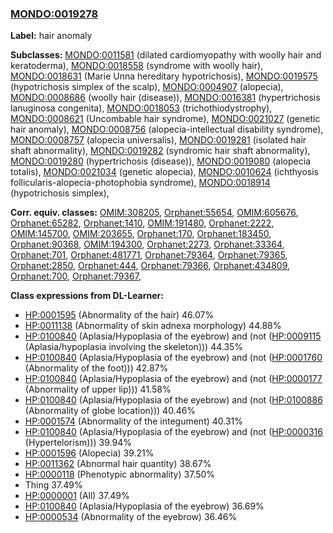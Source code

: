 
### [MONDO:0019278](http://purl.obolibrary.org/obo/MONDO_0019278)
**Label:** hair anomaly

**Subclasses:** [MONDO:0011581](http://purl.obolibrary.org/obo/MONDO_0011581) (dilated cardiomyopathy with woolly hair and keratoderma), [MONDO:0018558](http://purl.obolibrary.org/obo/MONDO_0018558) (syndrome with woolly hair), [MONDO:0018631](http://purl.obolibrary.org/obo/MONDO_0018631) (Marie Unna hereditary hypotrichosis), [MONDO:0019575](http://purl.obolibrary.org/obo/MONDO_0019575) (hypotrichosis simplex of the scalp), [MONDO:0004907](http://purl.obolibrary.org/obo/MONDO_0004907) (alopecia), [MONDO:0008686](http://purl.obolibrary.org/obo/MONDO_0008686) (woolly hair (disease)), [MONDO:0016381](http://purl.obolibrary.org/obo/MONDO_0016381) (hypertrichosis lanuginosa congenita), [MONDO:0018053](http://purl.obolibrary.org/obo/MONDO_0018053) (trichothiodystrophy), [MONDO:0008621](http://purl.obolibrary.org/obo/MONDO_0008621) (Uncombable hair syndrome), [MONDO:0021027](http://purl.obolibrary.org/obo/MONDO_0021027) (genetic hair anomaly), [MONDO:0008756](http://purl.obolibrary.org/obo/MONDO_0008756) (alopecia-intellectual disability syndrome), [MONDO:0008757](http://purl.obolibrary.org/obo/MONDO_0008757) (alopecia universalis), [MONDO:0019281](http://purl.obolibrary.org/obo/MONDO_0019281) (isolated hair shaft abnormality), [MONDO:0019282](http://purl.obolibrary.org/obo/MONDO_0019282) (syndromic hair shaft abnormality), [MONDO:0019280](http://purl.obolibrary.org/obo/MONDO_0019280) (hypertrichosis (disease)), [MONDO:0019080](http://purl.obolibrary.org/obo/MONDO_0019080) (alopecia totalis), [MONDO:0021034](http://purl.obolibrary.org/obo/MONDO_0021034) (genetic alopecia), [MONDO:0010624](http://purl.obolibrary.org/obo/MONDO_0010624) (ichthyosis follicularis-alopecia-photophobia syndrome), [MONDO:0018914](http://purl.obolibrary.org/obo/MONDO_0018914) (hypotrichosis simplex), 

**Corr. equiv. classes:** [OMIM:308205](http://purl.obolibrary.org/obo/OMIM_308205), [Orphanet:55654](http://www.orpha.net/ORDO/Orphanet_55654), [OMIM:605676](http://purl.obolibrary.org/obo/OMIM_605676), [Orphanet:65282](http://www.orpha.net/ORDO/Orphanet_65282), [Orphanet:1410](http://www.orpha.net/ORDO/Orphanet_1410), [OMIM:191480](http://purl.obolibrary.org/obo/OMIM_191480), [Orphanet:2222](http://www.orpha.net/ORDO/Orphanet_2222), [OMIM:145700](http://purl.obolibrary.org/obo/OMIM_145700), [OMIM:203655](http://purl.obolibrary.org/obo/OMIM_203655), [Orphanet:170](http://www.orpha.net/ORDO/Orphanet_170), [Orphanet:183450](http://www.orpha.net/ORDO/Orphanet_183450), [Orphanet:90368](http://www.orpha.net/ORDO/Orphanet_90368), [OMIM:194300](http://purl.obolibrary.org/obo/OMIM_194300), [Orphanet:2273](http://www.orpha.net/ORDO/Orphanet_2273), [Orphanet:33364](http://www.orpha.net/ORDO/Orphanet_33364), [Orphanet:701](http://www.orpha.net/ORDO/Orphanet_701), [Orphanet:481771](http://www.orpha.net/ORDO/Orphanet_481771), [Orphanet:79364](http://www.orpha.net/ORDO/Orphanet_79364), [Orphanet:79365](http://www.orpha.net/ORDO/Orphanet_79365), [Orphanet:2850](http://www.orpha.net/ORDO/Orphanet_2850), [Orphanet:444](http://www.orpha.net/ORDO/Orphanet_444), [Orphanet:79366](http://www.orpha.net/ORDO/Orphanet_79366), [Orphanet:434809](http://www.orpha.net/ORDO/Orphanet_434809), [Orphanet:700](http://www.orpha.net/ORDO/Orphanet_700), [Orphanet:79367](http://www.orpha.net/ORDO/Orphanet_79367), 

**Class expressions from DL-Learner:**

- [HP:0001595](http://purl.obolibrary.org/obo/HP_0001595) (Abnormality of the hair) 46.07%
- [HP:0011138](http://purl.obolibrary.org/obo/HP_0011138) (Abnormality of skin adnexa morphology) 44.88%
- [HP:0100840](http://purl.obolibrary.org/obo/HP_0100840) (Aplasia/Hypoplasia of the eyebrow) and (not ([HP:0009115](http://purl.obolibrary.org/obo/HP_0009115) (Aplasia/hypoplasia involving the skeleton))) 44.35%
- [HP:0100840](http://purl.obolibrary.org/obo/HP_0100840) (Aplasia/Hypoplasia of the eyebrow) and (not ([HP:0001760](http://purl.obolibrary.org/obo/HP_0001760) (Abnormality of the foot))) 42.87%
- [HP:0100840](http://purl.obolibrary.org/obo/HP_0100840) (Aplasia/Hypoplasia of the eyebrow) and (not ([HP:0000177](http://purl.obolibrary.org/obo/HP_0000177) (Abnormality of upper lip))) 41.58%
- [HP:0100840](http://purl.obolibrary.org/obo/HP_0100840) (Aplasia/Hypoplasia of the eyebrow) and (not ([HP:0100886](http://purl.obolibrary.org/obo/HP_0100886) (Abnormality of globe location))) 40.46%
- [HP:0001574](http://purl.obolibrary.org/obo/HP_0001574) (Abnormality of the integument) 40.31%
- [HP:0100840](http://purl.obolibrary.org/obo/HP_0100840) (Aplasia/Hypoplasia of the eyebrow) and (not ([HP:0000316](http://purl.obolibrary.org/obo/HP_0000316) (Hypertelorism))) 39.94%
- [HP:0001596](http://purl.obolibrary.org/obo/HP_0001596) (Alopecia) 39.21%
- [HP:0011362](http://purl.obolibrary.org/obo/HP_0011362) (Abnormal hair quantity) 38.67%
- [HP:0000118](http://purl.obolibrary.org/obo/HP_0000118) (Phenotypic abnormality) 37.50%
- Thing 37.49%
- [HP:0000001](http://purl.obolibrary.org/obo/HP_0000001) (All) 37.49%
- [HP:0100840](http://purl.obolibrary.org/obo/HP_0100840) (Aplasia/Hypoplasia of the eyebrow) 36.69%
- [HP:0000534](http://purl.obolibrary.org/obo/HP_0000534) (Abnormality of the eyebrow) 36.46%


